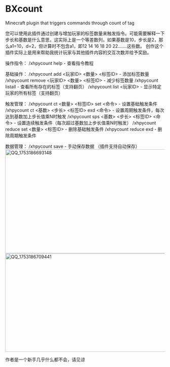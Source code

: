 # BXcount
Minecraft plugin that triggers commands through count of tag

您可以使用此插件通过创建与增加玩家的标签数量来触发指令。可能需要解释一下步长和基数是什么意思，这实际上是一个等差数列，如果基数是10，步长是2，那么a1=10，d=2，但计算时不包含a1，即12 14 16 18 20 22.......这些数。
创作这个插件实际上是用来帮助我统计玩家与其他插件内容的交互次数并给予奖励。

操作指令：
/xhpycount help - 查看指令教程

基础操作：
/xhpycount add <玩家ID> <数量> <标签ID>   -  添加标签数量
/xhpycount remove <玩家ID> <数量> <标签ID>  - 减少标签数量
/xhpycount listall - 查看所有存在的标签（支持翻页）
/xhpycount list <玩家ID>  - 显示特定玩家的所有标签（支持翻页）

触发管理：
/xhpycount ct <数量> <标签ID> set <命令>  - 设置基础触发条件
/xhpycount ct <基数> <步长> <标签ID> exd <命令> - 设置周期触发条件，每次达到基数加上步长值乘N时触发
/xhpycount sps <基数> <步长> <标签ID> <命令> - 设置连续触发条件（每次超过基数加上步长值乘N时触发）
/xhpycount reduce set <数量> <标签ID>  - 删除基础触发条件
/xhpycount reduce exd - 删除周期触发条件

数据管理：
/xhpycount save  - 手动保存数据 （插件支持自动保存）
<img width="637" height="328" alt="QQ_1753186693148" src="https://github.com/user-attachments/assets/b0f85f47-e9cd-4a71-abfd-239c3b3136ff" />
<img width="649" height="310" alt="QQ_1753186709441" src="https://github.com/user-attachments/assets/9efc469d-615b-467f-83d8-44f9af70ada9" />



作者是一个新手几乎什么都不会，请见谅
